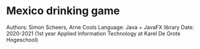 # Mexico drinking game
Authors: Simon Scheers, Arne Cools
Language: Java + JavaFX library
Date: 2020-2021 (1st year Applied Information Technology at Karel De Grote Hogeschool)
